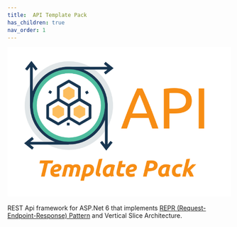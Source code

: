 ```yaml
---
title:  API Template Pack
has_children: true
nav_order: 1
---
```


![Image](apitemplatepack.png)

REST Api framework for ASP.Net 6 that implements [REPR (Request-Endpoint-Response) Pattern](what-is-repr) and Vertical Slice Architecture.


